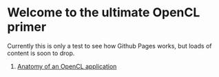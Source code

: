 # Welcome to the ultimate OpenCL primer

Currently this is only a test to see how Github Pages works, but loads of content is soon to drop.

1. [Anatomy of an OpenCL application](Anatomy.md)